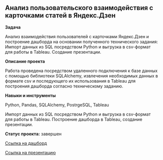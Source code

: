 ## Анализ пользовательского взаимодействия с карточками статей в Яндекс.Дзен


**Задача**   

Анализ взаимодействия пользователей с карточками Яндекс.Дзен и построение дашборда на основании полученного технического задания: Импорт данных из SQL посредством Python и выгрузка в csv-формат для работы в Tableau. Создание презентации.

**Описание проекта**

Работа проведена посредством удаленного подключения к базе данных с помощью библиотеки SQLAlchemy, извлечения необходимых данных в формате csv и последующего их использования в Tableau для построения дашборда согласно техническому заданию.


**Навыки и инструменты**  

Python, Pandas, SQLAlchemy, PostrgeSQL, Tableau

Импорт данных из SQL посредством Python и выгрузка в csv-формат для работы в Tableau. Построение дашборда в Tableau, создание презентации.


**Статус проекта:** завершен
 

[Ссылка на дашборд](https://public.tableau.com/views/Dashboard_topic_YandexDzen/Dashboard?:language=en-US&publish=yes&:display_count=n&:origin=viz_share_link)


[Ссылка на презентацию](https://disk.yandex.ru/i/AY5RDQJPNnqMtQ)
 